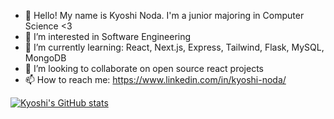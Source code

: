- 👋 Hello! My name is Kyoshi Noda. I'm a junior majoring in Computer Science <3
- 👀 I’m interested in Software Engineering
- 🌱 I’m currently learning: React, Next.js, Express, Tailwind, Flask, MySQL, MongoDB
- 💞️ I’m looking to collaborate on open source react projects
- 📫 How to reach me: https://www.linkedin.com/in/kyoshi-noda/

[![Kyoshi's GitHub stats](https://github-readme-stats.vercel.app/api?username=KyoshiNoda&show_icons=true&theme=tokyonight&count_private=true)](https://github.com/anuraghazra/github-readme-stats)
<!---
KyoshiNoda/KyoshiNoda is a ✨ special ✨ repository because its `README.md` (this file) appears on your GitHub profile.
You can click the Preview link to take a look at your changes.
--->

